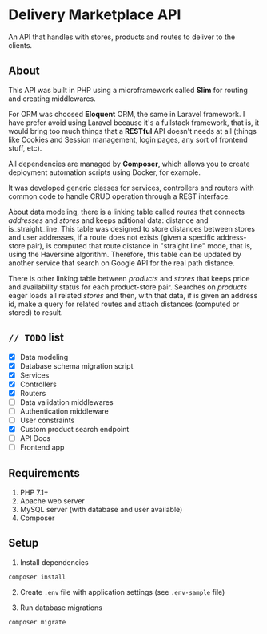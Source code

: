# Delivery Marketplace API

An API that handles with stores, products and routes to deliver to the clients.

## About

This API was built in PHP using a microframework called **Slim** for routing and creating middlewares.

For ORM was choosed **Eloquent** ORM, the same in Laravel framework. I have prefer avoid using Laravel because it's a fullstack framework, that is, it would bring too much things that a **RESTful** API doesn't needs at all (things like Cookies and Session management, login pages, any sort of frontend stuff, etc).

All dependencies are managed by **Composer**, which allows you to create deployment automation scripts using Docker, for example.

It was developed generic classes for services, controllers and routers with common code to handle CRUD operation through a REST interface.

About data modeling, there is a linking table called *routes* that connects *addresses* and *stores* and keeps aditional data: distance and is_straight_line. This table was designed to store distances between stores and user addresses, if a route does not exists (given a specific address-store pair), is computed that route distance in "straight line" mode, that is, using the Haversine algorithm. Therefore, this table can be updated by another service that search on Google API for the real path distance.

There is other linking table between *products* and *stores* that keeps price and availability status for each product-store pair. Searches on *products* eager loads all related *stores* and then, with that data, if is given an address id, make a query for related routes and attach distances (computed or stored) to result.

## `// TODO` list

 - [x] Data modeling
 - [x] Database schema migration script
 - [x] Services
 - [x] Controllers
 - [x] Routers
 - [ ] Data validation middlewares
 - [ ] Authentication middleware
 - [ ] User constraints
 - [x] Custom product search endpoint
 - [ ] API Docs
 - [ ] Frontend app

## Requirements

1. PHP 7.1+
2. Apache web server
3. MySQL server (with database and user available)
3. Composer

## Setup

1. Install dependencies

`composer install`

2. Create `.env` file with application settings (see `.env-sample` file)

3. Run database migrations

`composer migrate`